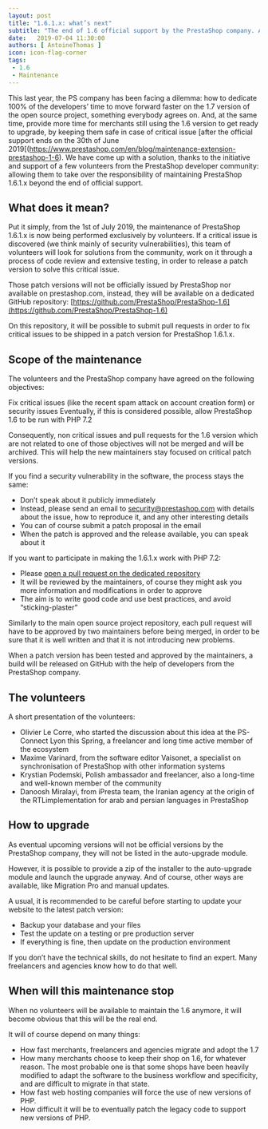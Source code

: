 ```yaml
---
layout: post
title: "1.6.1.x: what’s next"
subtitle: "The end of 1.6 official support by the PrestaShop company. And the beginning of something new."
date:   2019-07-04 11:30:00
authors: [ AntoineThomas ]
icon: icon-flag-corner
tags:
 - 1.6
 - Maintenance
---
```



This last year, the PS company has been facing a dilemma: how to dedicate 100% of the developers’ time to move forward faster on the 1.7 version of the open source project, something everybody agrees on. And, at the same time, provide more time for merchants still using the 1.6 version to get ready to upgrade, by keeping them safe in case of critical issue [after the official support ends on the 30th of June 2019[(https://www.prestashop.com/en/blog/maintenance-extension-prestashop-1-6). We have come up with a solution, thanks to the initiative and support of a few volunteers from the PrestaShop developer community: allowing them to take over the responsibility of maintaining PrestaShop 1.6.1.x beyond the end of official support.


## What does it mean?

Put it simply, from the 1st of July 2019, the maintenance of PrestaShop 1.6.1.x is now being performed exclusively by volunteers. If a critical issue is discovered (we think mainly of security vulnerabilities), this team of volunteers will look for solutions from the community, work on it through a process of code review and extensive testing, in order to release a patch version to solve this critical issue.

Those patch versions will not be officially issued by PrestaShop nor available on prestashop.com, instead, they will be available on a dedicated GitHub repository:
[https://github.com/PrestaShop/PrestaShop-1.6](https://github.com/PrestaShop/PrestaShop-1.6)

On this repository, it will be possible to submit pull requests in order to fix critical issues to be shipped in a patch version for PrestaShop 1.6.1.x.


## Scope of the maintenance

The volunteers and the PrestaShop company have agreed on the following objectives:

Fix critical issues (like the recent spam attack on account creation form) or security issues
Eventually, if this is considered possible, allow PrestaShop 1.6 to be run with PHP 7.2

Consequently, non critical issues and pull requests for the 1.6 version which are not related to one of those objectives will not be merged and will be archived. This will help the new maintainers stay focused on critical patch versions. 

If you find a security vulnerability in the software, the process stays the same:

- Don’t speak about it publicly immediately
- Instead, please send an email to security@prestashop.com with details about the issue, how to reproduce it, and any other interesting details
- You can of course submit a patch proposal in the email
- When the patch is approved and the release available, you can speak about it

If you want to participate in making the 1.6.1.x work with PHP 7.2:

- Please [open a pull request on the dedicated repository](https://github.com/PrestaShop/PrestaShop-1.6/pulls)
- It will be reviewed by the maintainers, of course they might ask you more information and modifications in order to approve
- The aim is to write good code and use best practices, and avoid “sticking-plaster”

Similarly to the main open source project repository, each pull request will have to be approved by two maintainers before being merged, in order to be sure that it is well written and that it is not introducing new problems.

When a patch version has been tested and approved by the maintainers, a build will be released on GitHub with the help of developers from the PrestaShop company. 


## The volunteers

A short presentation of the volunteers:

- Olivier Le Corre, who started the discussion about this idea at the PS-Connect Lyon this Spring, a freelancer and long time active member of the ecosystem
- Maxime Varinard, from the software editor Vaisonet, a specialist on synchronisation of PrestaShop with other information systems
- Krystian Podemski, Polish ambassador and freelancer, also a long-time and well-known member of the community
- Danoosh Miralayi, from iPresta team, the Iranian agency at the origin of the RTLimplementation for arab and persian languages in PrestaShop


## How to upgrade

As eventual upcoming versions will not be official versions by the PrestaShop company, they will not be listed in the auto-upgrade module. 

However, it is possible to provide a zip of the installer to the auto-upgrade module and launch the upgrade anyway. And of course, other ways are available, like Migration Pro and manual updates.

A usual, it is recommended to be careful before starting to update your website to the latest patch version:

- Backup your database and your files
- Test the update on a testing or pre production server
- If everything is fine, then update on the production environment

If you don’t have the technical skills, do not hesitate to find an expert. Many freelancers and agencies know how to do that well.


## When will this maintenance stop

When no volunteers will be available to maintain the 1.6 anymore, it will become obvious that this will be the real end.

It will of course depend on many things:

- How fast merchants, freelancers and agencies migrate and adopt the 1.7
- How many merchants choose to keep their shop on 1.6, for whatever reason. The most probable one is that some shops have been heavily modified to adapt the software to the business workflow and specificity, and are difficult to migrate in that state.
- How fast web hosting companies will force the use of new versions of PHP.
- How difficult it will be to eventually patch the legacy code to support new versions of PHP.
